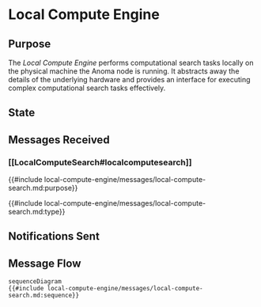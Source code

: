 <div class="engine">

# Local Compute Engine

## Purpose

<!-- ANCHOR: purpose -->

The *Local Compute Engine* performs computational search tasks locally on the physical machine the Anoma node is running. 
It abstracts away the details of the underlying hardware and 
provides an interface for executing complex computational search tasks effectively.

<!-- ANCHOR_END: purpose -->

## State


## Messages Received

### [[LocalComputeSearch#localcomputesearch]]

{{#include local-compute-engine/messages/local-compute-search.md:purpose}}

{{#include local-compute-engine/messages/local-compute-search.md:type}}


## Notifications Sent


## Message Flow


 <!-- ANCHOR: messages -->
 ```mermaid
 sequenceDiagram
 {{#include local-compute-engine/messages/local-compute-search.md:sequence}}
 ```
 <!-- ANCHOR_END: messages -->

</div>